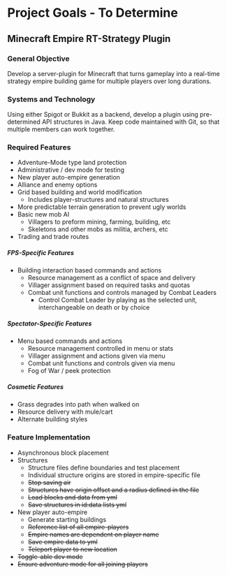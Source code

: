 # Project Goals - To Determine
## Minecraft Empire RT-Strategy Plugin

### General Objective
Develop a server-plugin for Minecraft that turns gameplay into a real-time strategy empire building game for multiple players over long durations.

### Systems and Technology
Using either Spigot or Bukkit as a backend, develop a plugin using pre-determined API structures in Java. Keep code maintained with Git, so that multiple members can work together.

### Required Features
* Adventure-Mode type land protection
* Administrative / dev mode for testing
* New player auto-empire generation
* Alliance and enemy options
* Grid based building and world modification
  * Includes player-structures and natural structures
* More predictable terrain generation to prevent ugly worlds
* Basic new mob AI
  * Villagers to preform mining, farming, building, etc
  * Skeletons and other mobs as militia, archers, etc
* Trading and trade routes

##### FPS-Specific Features
* Building interaction based commands and actions
  * Resource management as a conflict of space and delivery
  * Villager assignment based on required tasks and quotas
  * Combat unit functions and controls managed by Combat Leaders
    * Control Combat Leader by playing as the selected unit, interchangeable on death or by choice

##### Spectator-Specific Features
* Menu based commands and actions
  * Resource management controlled in menu or stats
  * Villager assignment and actions given via menu
  * Combat unit functions and controls given via menu
  * Fog of War / peek protection

##### Cosmetic Features
* Grass degrades into path when walked on
* Resource delivery with mule/cart
* Alternate building styles

### Feature Implementation
* Asynchronous block placement
* Structures
  * Structure files define boundaries and test placement
  * Individual structure origins are stored in empire-specific file
  * ~~Stop saving air~~
  * ~~Structures have origin offset and a radius defined in the file~~
  * ~~Load blocks and data from yml~~
  * ~~Save structures in id:data lists yml~~
* New player auto-empire
  * Generate starting buildings
  * ~~Reference list of all empire-players~~
  * ~~Empire names are dependent on player name~~
  * ~~Save empire data to yml~~
  * ~~Teleport player to new location~~
* ~~Toggle-able dev mode~~
* ~~Ensure adventure mode for all joining players~~
